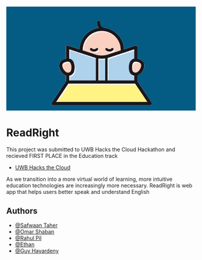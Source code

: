 

![Logo](logo.png)

# ReadRight

This project was submitted to UWB Hacks the Cloud Hackathon and recieved FIRST PLACE in the Education track
  * [UWB Hacks the Cloud](https://devpost.com/software/readright-f9jcrt)

As we transition into a more virtual world of learning, more intuitive education technologies are increasingly more necessary. ReadRight is web app that helps users better speak and understand English


## Authors

- [@Safwaan Taher](https://www.github.com/safwaant)
- [@Omar Shaban](https://www.github.com/omarshaban0)
- [@Rahul Pil](https://www.github.com/rahulpil)
- [@Ethan](https://www.github.com/Ethanmo)
- [@Guy Hayardeny](https://www.github.com/GuyTron59)


